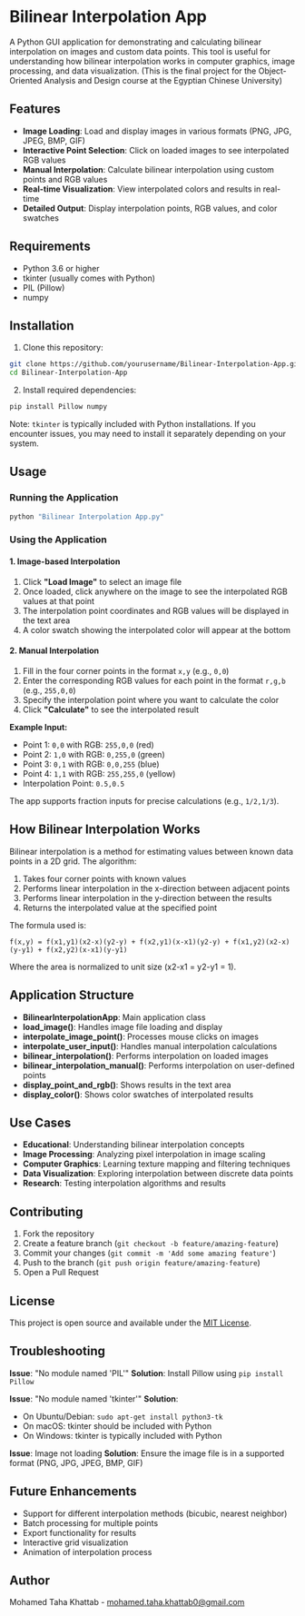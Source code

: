 # Bilinear Interpolation App

A Python GUI application for demonstrating and calculating bilinear interpolation on images and custom data points. This tool is useful for understanding how bilinear interpolation works in computer graphics, image processing, and data visualization.
(This is the final project for the Object-Oriented Analysis and Design course at the Egyptian Chinese University)

## Features

- **Image Loading**: Load and display images in various formats (PNG, JPG, JPEG, BMP, GIF)
- **Interactive Point Selection**: Click on loaded images to see interpolated RGB values
- **Manual Interpolation**: Calculate bilinear interpolation using custom points and RGB values
- **Real-time Visualization**: View interpolated colors and results in real-time
- **Detailed Output**: Display interpolation points, RGB values, and color swatches

## Requirements

- Python 3.6 or higher
- tkinter (usually comes with Python)
- PIL (Pillow)
- numpy

## Installation

1. Clone this repository:
```bash
git clone https://github.com/yourusername/Bilinear-Interpolation-App.git
cd Bilinear-Interpolation-App
```

2. Install required dependencies:
```bash
pip install Pillow numpy
```

Note: `tkinter` is typically included with Python installations. If you encounter issues, you may need to install it separately depending on your system.

## Usage

### Running the Application

```bash
python "Bilinear Interpolation App.py"
```

### Using the Application

#### 1. Image-based Interpolation

1. Click **"Load Image"** to select an image file
2. Once loaded, click anywhere on the image to see the interpolated RGB values at that point
3. The interpolation point coordinates and RGB values will be displayed in the text area
4. A color swatch showing the interpolated color will appear at the bottom

#### 2. Manual Interpolation

1. Fill in the four corner points in the format `x,y` (e.g., `0,0`)
2. Enter the corresponding RGB values for each point in the format `r,g,b` (e.g., `255,0,0`)
3. Specify the interpolation point where you want to calculate the color
4. Click **"Calculate"** to see the interpolated result

**Example Input:**
- Point 1: `0,0` with RGB: `255,0,0` (red)
- Point 2: `1,0` with RGB: `0,255,0` (green)
- Point 3: `0,1` with RGB: `0,0,255` (blue)
- Point 4: `1,1` with RGB: `255,255,0` (yellow)
- Interpolation Point: `0.5,0.5`

The app supports fraction inputs for precise calculations (e.g., `1/2,1/3`).

## How Bilinear Interpolation Works

Bilinear interpolation is a method for estimating values between known data points in a 2D grid. The algorithm:

1. Takes four corner points with known values
2. Performs linear interpolation in the x-direction between adjacent points
3. Performs linear interpolation in the y-direction between the results
4. Returns the interpolated value at the specified point

The formula used is:
```
f(x,y) = f(x1,y1)(x2-x)(y2-y) + f(x2,y1)(x-x1)(y2-y) + f(x1,y2)(x2-x)(y-y1) + f(x2,y2)(x-x1)(y-y1)
```

Where the area is normalized to unit size (x2-x1 = y2-y1 = 1).

## Application Structure

- **BilinearInterpolationApp**: Main application class
- **load_image()**: Handles image file loading and display
- **interpolate_image_point()**: Processes mouse clicks on images
- **interpolate_user_input()**: Handles manual interpolation calculations
- **bilinear_interpolation()**: Performs interpolation on loaded images
- **bilinear_interpolation_manual()**: Performs interpolation on user-defined points
- **display_point_and_rgb()**: Shows results in the text area
- **display_color()**: Shows color swatches of interpolated results

## Use Cases

- **Educational**: Understanding bilinear interpolation concepts
- **Image Processing**: Analyzing pixel interpolation in image scaling
- **Computer Graphics**: Learning texture mapping and filtering techniques
- **Data Visualization**: Exploring interpolation between discrete data points
- **Research**: Testing interpolation algorithms and results

## Contributing

1. Fork the repository
2. Create a feature branch (`git checkout -b feature/amazing-feature`)
3. Commit your changes (`git commit -m 'Add some amazing feature'`)
4. Push to the branch (`git push origin feature/amazing-feature`)
5. Open a Pull Request

## License

This project is open source and available under the [MIT License](LICENSE).

## Troubleshooting

**Issue**: "No module named 'PIL'"
**Solution**: Install Pillow using `pip install Pillow`

**Issue**: "No module named 'tkinter'"
**Solution**: 
- On Ubuntu/Debian: `sudo apt-get install python3-tk`
- On macOS: tkinter should be included with Python
- On Windows: tkinter is typically included with Python

**Issue**: Image not loading
**Solution**: Ensure the image file is in a supported format (PNG, JPG, JPEG, BMP, GIF)

## Future Enhancements

- Support for different interpolation methods (bicubic, nearest neighbor)
- Batch processing for multiple points
- Export functionality for results
- Interactive grid visualization
- Animation of interpolation process

## Author

Mohamed Taha Khattab - mohamed.taha.khattab0@gmail.com
